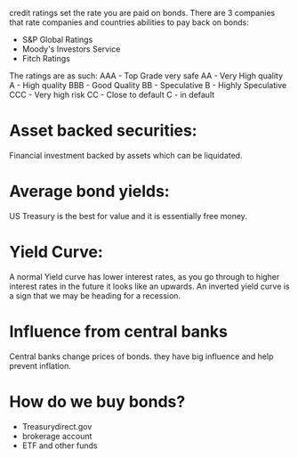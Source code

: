 credit ratings set the rate you are paid on bonds. 
There are 3 companies that rate companies and countries abilities to pay back on bonds:
- S&P Global Ratings
- Moody's Investors Service
- Fitch Ratings

The ratings are as such:
AAA - Top Grade very safe
AA - Very High quality
A - High quality
BBB - Good Quality
BB - Speculative
B - Highly Speculative
CCC - Very high risk
CC - Close to default
C - in default

# Asset backed securities:
Financial investment backed by assets which can be liquidated. 

# Average bond yields:
US Treasury is the best for value and it is essentially free money. 

# Yield Curve:
A normal Yield curve has lower interest rates, as you go through to higher interest rates in the future it looks like an upwards. An inverted yield curve is a sign that we may be heading for a recession. 


# Influence from central banks
Central banks change prices of bonds. they have big influence and help prevent inflation. 

# How do we buy bonds? 
- Treasurydirect.gov 
- brokerage account
- ETF and other funds